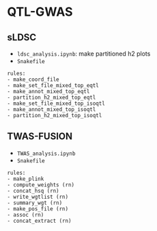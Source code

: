 # QTL-GWAS
## sLDSC 
- `ldsc_analysis.ipynb`: make partitioned h2 plots
- `Snakefile`
```
rules:
- make_coord_file
- make_set_file_mixed_top_eqtl
- make_annot_mixed_top_eqtl
- partition_h2_mixed_top_eqtl
- make_set_file_mixed_top_isoqtl
- make_annot_mixed_top_isoqtl
- partition_h2_mixed_top_isoqtl
```
## TWAS-FUSION
- `TWAS_analysis.ipynb`
- `Snakefile`
```
rules:
- make_plink
- compute_weights (rn)
- concat_hsq (rn)
- write_wgtlist (rn)
- summary_wgt (rn)
- make_pos_file (rn)
- assoc (rn)
- concat_extract (rn)
```
